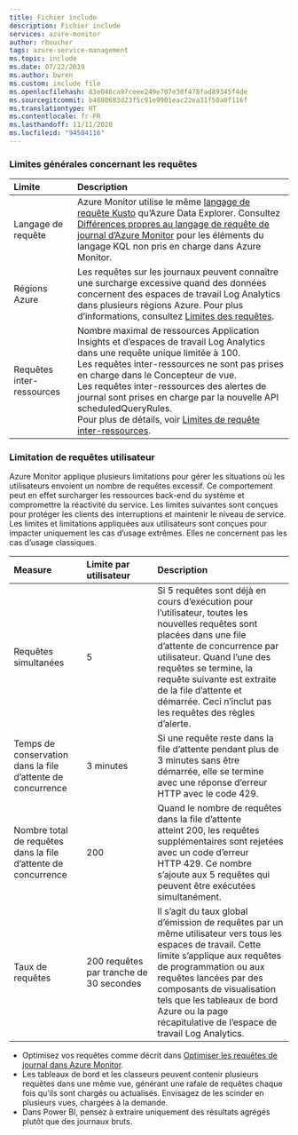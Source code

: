 ```yaml
---
title: Fichier include
description: Fichier include
services: azure-monitor
author: rboucher
tags: azure-service-management
ms.topic: include
ms.date: 07/22/2019
ms.author: bwren
ms.custom: include file
ms.openlocfilehash: 83e046ca97ceee249e707e30f478fad89345f4de
ms.sourcegitcommit: b4880683d23f5c91e9901eac22ea31f50a0f116f
ms.translationtype: HT
ms.contentlocale: fr-FR
ms.lasthandoff: 11/11/2020
ms.locfileid: "94504116"
---
```

### <a name="general-query-limits"></a>Limites générales concernant les requêtes

| Limite | Description |
|:---|:---|
| Langage de requête | Azure Monitor utilise le même [langage de requête Kusto](/azure/kusto/query/) qu’Azure Data Explorer. Consultez [Différences propres au langage de requête de journal d’Azure Monitor](../articles/azure-monitor/log-query/data-explorer-difference.md) pour les éléments du langage KQL non pris en charge dans Azure Monitor. |
| Régions Azure | Les requêtes sur les journaux peuvent connaître une surcharge excessive quand des données concernent des espaces de travail Log Analytics dans plusieurs régions Azure. Pour plus d’informations, consultez [Limites des requêtes](../articles/azure-monitor/log-query/scope.md#query-scope-limits). |
| Requêtes inter-ressources | Nombre maximal de ressources Application Insights et d’espaces de travail Log Analytics dans une requête unique limitée à 100.<br>Les requêtes inter-ressources ne sont pas prises en charge dans le Concepteur de vue.<br>Les requêtes inter-ressources des alertes de journal sont prises en charge par la nouvelle API scheduledQueryRules.<br>Pour plus de détails, voir [Limites de requête inter-ressources](../articles/azure-monitor/log-query/cross-workspace-query.md#cross-resource-query-limits). |

### <a name="user-query-throttling"></a>Limitation de requêtes utilisateur
Azure Monitor applique plusieurs limitations pour gérer les situations où les utilisateurs envoient un nombre de requêtes excessif. Ce comportement peut en effet surcharger les ressources back-end du système et compromettre la réactivité du service. Les limites suivantes sont conçues pour protéger les clients des interruptions et maintenir le niveau de service. Les limites et limitations appliquées aux utilisateurs sont conçues pour impacter uniquement les cas d’usage extrêmes. Elles ne concernent pas les cas d’usage classiques.


| Measure | Limite par utilisateur | Description |
|:---|:---|:---|
| Requêtes simultanées | 5 | Si 5 requêtes sont déjà en cours d’exécution pour l’utilisateur, toutes les nouvelles requêtes sont placées dans une file d’attente de concurrence par utilisateur. Quand l’une des requêtes se termine, la requête suivante est extraite de la file d’attente et démarrée. Ceci n’inclut pas les requêtes des règles d’alerte.
| Temps de conservation dans la file d’attente de concurrence | 3 minutes | Si une requête reste dans la file d’attente pendant plus de 3 minutes sans être démarrée, elle se termine avec une réponse d’erreur HTTP avec le code 429. |
| Nombre total de requêtes dans la file d’attente de concurrence | 200 | Quand le nombre de requêtes dans la file d’attente atteint 200, les requêtes supplémentaires sont rejetées avec un code d’erreur HTTP 429. Ce nombre s’ajoute aux 5 requêtes qui peuvent être exécutées simultanément. |
| Taux de requêtes | 200 requêtes par tranche de 30 secondes | Il s’agit du taux global d’émission de requêtes par un même utilisateur vers tous les espaces de travail.  Cette limite s’applique aux requêtes de programmation ou aux requêtes lancées par des composants de visualisation tels que les tableaux de bord Azure ou la page récapitulative de l’espace de travail Log Analytics. |

- Optimisez vos requêtes comme décrit dans [Optimiser les requêtes de journal dans Azure Monitor](../articles/azure-monitor/log-query/query-optimization.md).
- Les tableaux de bord et les classeurs peuvent contenir plusieurs requêtes dans une même vue, générant une rafale de requêtes chaque fois qu’ils sont chargés ou actualisés. Envisagez de les scinder en plusieurs vues, chargées à la demande. 
- Dans Power BI, pensez à extraire uniquement des résultats agrégés plutôt que des journaux bruts.
